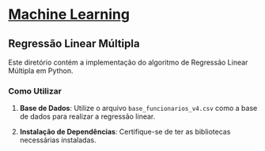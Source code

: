 # [Machine Learning](https://github.com/Raul-Data-Scientist/MachineLearning/tree/main)

## Regressão Linear Múltipla

Este diretório contém a implementação do algoritmo de Regressão Linear Múltipla em Python.

### Como Utilizar

1. **Base de Dados**: Utilize o arquivo `base_funcionarios_v4.csv` como a base de dados para realizar a regressão linear.

2. **Instalação de Dependências**: Certifique-se de ter as bibliotecas necessárias instaladas.
